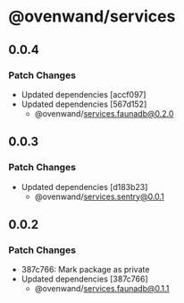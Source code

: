 # @ovenwand/services

## 0.0.4

### Patch Changes

- Updated dependencies [accf097]
- Updated dependencies [567d152]
  - @ovenwand/services.faunadb@0.2.0

## 0.0.3

### Patch Changes

- Updated dependencies [d183b23]
  - @ovenwand/services.sentry@0.0.1

## 0.0.2

### Patch Changes

- 387c766: Mark package as private
- Updated dependencies [387c766]
  - @ovenwand/services.faunadb@0.1.1

